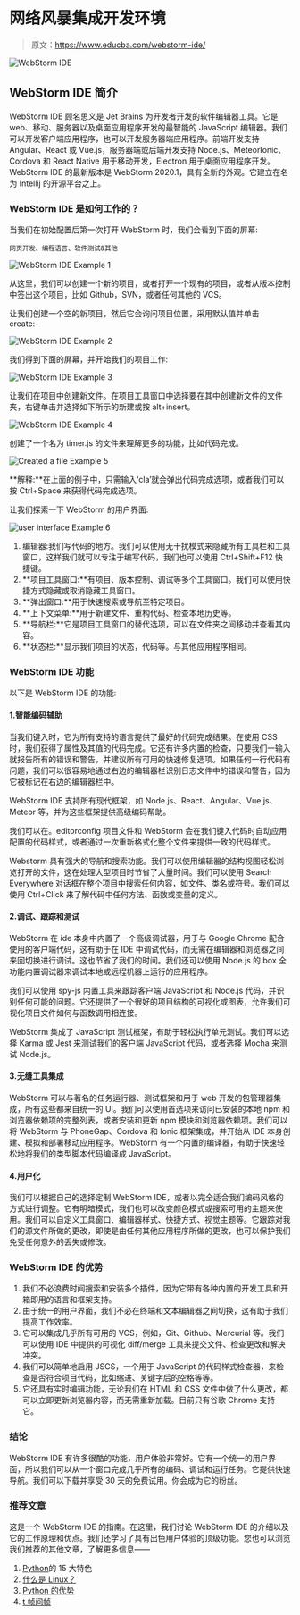 # 网络风暴集成开发环境

> 原文：<https://www.educba.com/webstorm-ide/>

![WebStorm IDE](img/1e611822ecb190878f23298b45724ca4.png)



## WebStorm IDE 简介

WebStorm IDE 顾名思义是 Jet Brains 为开发者开发的软件编辑器工具。它是 web、移动、服务器以及桌面应用程序开发的最智能的 JavaScript 编辑器。我们可以开发客户端应用程序，也可以开发服务器端应用程序。前端开发支持 Angular、React 或 Vue.js，服务器端或后端开发支持 Node.js、MeteorIonic、Cordova 和 React Native 用于移动开发，Electron 用于桌面应用程序开发。WebStorm IDE 的最新版本是 WebStorm 2020.1，具有全新的外观。它建立在名为 Intellij 的开源平台之上。

### WebStorm IDE 是如何工作的？

当我们在初始配置后第一次打开 WebStorm 时，我们会看到下面的屏幕:

<small>网页开发、编程语言、软件测试&其他</small>

![WebStorm IDE Example 1](img/4a5982e44157698b87f677b49b41422a.png)



从这里，我们可以创建一个新的项目，或者打开一个现有的项目，或者从版本控制中签出这个项目，比如 Github，SVN，或者任何其他的 VCS。

让我们创建一个空的新项目，然后它会询问项目位置，采用默认值并单击 create:-

![WebStorm IDE Example 2](img/7a8b5fd9a7178b77db2ec692e136d33c.png)



我们得到下面的屏幕，并开始我们的项目工作:

![WebStorm IDE Example 3](img/d05309c92e91038086e89d16e0d19ace.png)



让我们在项目中创建新文件。在项目工具窗口中选择要在其中创建新文件的文件夹，右键单击并选择如下所示的新建或按 alt+insert。

![WebStorm IDE Example 4](img/17452393229b4ed39002b3f4b298a585.png)



创建了一个名为 timer.js 的文件来理解更多的功能，比如代码完成。

![Created a file Example 5](img/4750985eff5b7f72be8a8b616939c95d.png)



**解释:**在上面的例子中，只需输入‘cla’就会弹出代码完成选项，或者我们可以按 Ctrl+Space 来获得代码完成选项。

让我们探索一下 WebStorm 的用户界面:

![user interface Example 6](img/d84084d8d9bc028d3978bd5d9de9ba7a.png)



1.  编辑器:我们写代码的地方。我们可以使用无干扰模式来隐藏所有工具栏和工具窗口，这样我们就可以专注于编写代码，我们也可以使用 Ctrl+Shift+F12 快捷键。
2.  **项目工具窗口:**有项目、版本控制、调试等多个工具窗口。我们可以使用快捷方式隐藏或取消隐藏工具窗口。
3.  **弹出窗口:**用于快速搜索或导航至特定项目。
4.  **上下文菜单:**用于新建文件、重构代码、检查本地历史等。
5.  **导航栏:**它是项目工具窗口的替代选项，可以在文件夹之间移动并查看其内容。
6.  **状态栏:**显示我们项目的状态，代码等。与其他应用程序相同。

### WebStorm IDE 功能

以下是 WebStorm IDE 的功能:

#### 1.智能编码辅助

当我们键入时，它为所有支持的语言提供了最好的代码完成结果。在使用 CSS 时，我们获得了属性及其值的代码完成。它还有许多内置的检查，只要我们一输入就报告所有的错误和警告，并建议所有可用的快速修复选项。如果任何一行代码有问题，我们可以很容易地通过右边的编辑器栏识别日志文件中的错误和警告，因为它被标记在右边的编辑器栏中。

WebStorm IDE 支持所有现代框架，如 Node.js、React、Angular、Vue.js、Meteor 等，并为这些框架提供高级编码帮助。

我们可以在。editorconfig 项目文件和 WebStorm 会在我们键入代码时自动应用配置的代码样式，或者通过一次重新格式化整个文件来提供一致的代码样式。

Webstorm 具有强大的导航和搜索功能。我们可以使用编辑器的结构视图轻松浏览打开的文件，这在处理大型项目时节省了大量时间。我们可以使用 Search Everywhere 对话框在整个项目中搜索任何内容，如文件、类名或符号。我们可以使用 Ctrl+Click 来了解代码中任何方法、函数或变量的定义。

#### 2.调试、跟踪和测试

WebStorm 在 ide 本身中内置了一个高级调试器，用于与 Google Chrome 配合使用的客户端代码，这有助于在 IDE 中调试代码，而无需在编辑器和浏览器之间来回切换进行调试。这也节省了我们的时间。我们还可以使用 Node.js 的 box 全功能内置调试器来调试本地或远程机器上运行的应用程序。

我们可以使用 spy-js 内置工具来跟踪客户端 JavaScript 和 Node.js 代码，并识别任何可能的问题。它还提供了一个很好的项目结构的可视化或图表，允许我们可视化项目文件如何与函数调用相连接。

WebStorm 集成了 JavaScript 测试框架，有助于轻松执行单元测试。我们可以选择 Karma 或 Jest 来测试我们的客户端 JavaScript 代码，或者选择 Mocha 来测试 Node.js。

#### 3.无缝工具集成

WebStorm 可以与著名的任务运行器、测试框架和用于 web 开发的包管理器集成，所有这些都来自统一的 UI。我们可以使用首选项来访问已安装的本地 npm 和浏览器依赖项的完整列表，或者安装和更新 npm 模块和浏览器依赖项。我们可以将 WebStorm 与 PhoneGap、Cordova 和 Ionic 框架集成，并开始从 IDE 本身创建、模拟和部署移动应用程序。WebStorm 有一个内置的编译器，有助于快速轻松地将我们的类型脚本代码编译成 JavaScript。

#### 4.用户化

我们可以根据自己的选择定制 WebStorm IDE，或者以完全适合我们编码风格的方式进行调整。它有明暗模式，我们也可以改变颜色模式或搜索可用的主题来使用。我们可以自定义工具窗口、编辑器样式、快捷方式、视觉主题等。它跟踪对我们的源文件所做的更改，即使是由任何其他应用程序所做的更改，也可以保护我们免受任何意外的丢失或修改。

### WebStorm IDE 的优势

1.  我们不必浪费时间搜索和安装多个插件，因为它带有各种内置的开发工具和开箱即用的语言和框架支持。
2.  由于统一的用户界面，我们不必在终端和文本编辑器之间切换，这有助于我们提高工作效率。
3.  它可以集成几乎所有可用的 VCS，例如，Git、Github、Mercurial 等。我们可以使用 IDE 中提供的可视化 diff/merge 工具来提交文件、检查更改和解决冲突。
4.  我们可以简单地启用 JSCS，一个用于 JavaScript 的代码样式检查器，来检查是否符合项目代码，比如缩进、关键字后的空格等等。
5.  它还具有实时编辑功能，无论我们在 HTML 和 CSS 文件中做了什么更改，都可以立即更新浏览器内容，而无需重新加载。目前只有谷歌 Chrome 支持它。

### 结论

WebStorm IDE 有许多很酷的功能，用户体验非常好。它有一个统一的用户界面，所以我们可以从一个窗口完成几乎所有的编码、调试和运行任务。它提供快速导航。我们可以下载并享受 30 天的免费试用。你会成为它的粉丝。

### 推荐文章

这是一个 WebStorm IDE 的指南。在这里，我们讨论 WebStorm IDE 的介绍以及它的工作原理和优点。我们还学习了具有出色用户体验的顶级功能。您也可以浏览我们推荐的其他文章，了解更多信息——

1.  [Python](https://www.educba.com/python-features/)的 15 大特色
2.  [什么是 Linux？](https://www.educba.com/what-is-linux/)
3.  [Python 的优势](https://www.educba.com/advantages-of-python/)
4.  [t 帧间帧](https://www.educba.com/tkinter-frame/)





